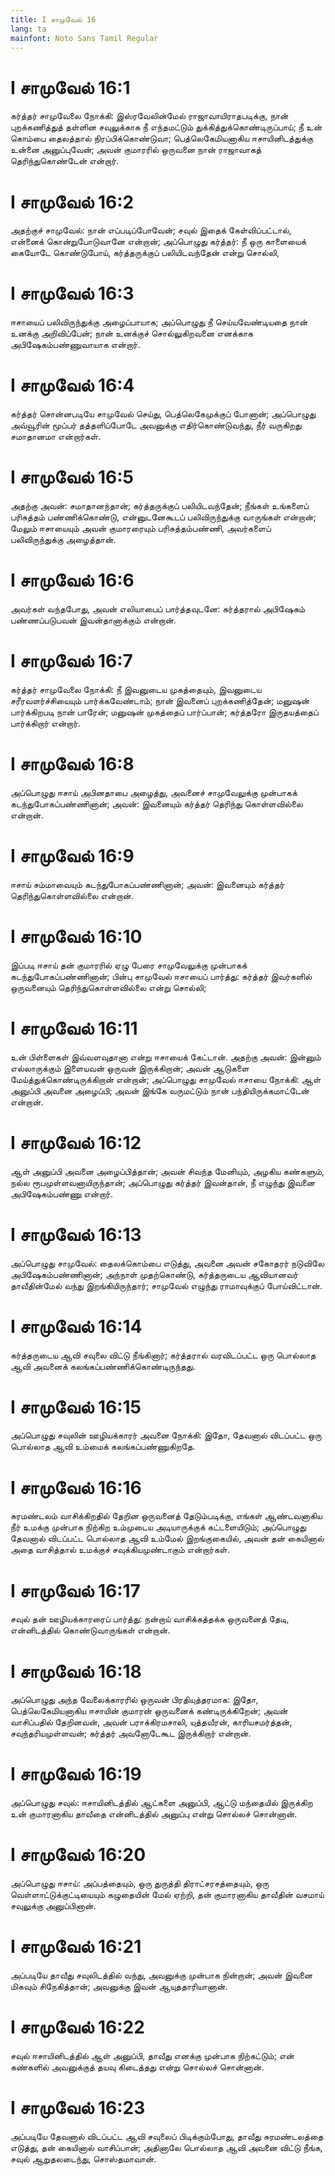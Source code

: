 ```yaml
---
title: I சாமுவேல் 16
lang: ta
mainfont: Noto Sans Tamil Regular
---
```


# I சாமுவேல் 16:1

கர்த்தர் சாமுவேலை நோக்கி: இஸ்ரவேலின்மேல் ராஜாவாயிராதபடிக்கு, நான் புறக்கணித்துத் தள்ளின சவுலுக்காக நீ எந்தமட்டும் துக்கித்துக்கொண்டிருப்பாய்; நீ உன் கொம்பை தைலத்தால் நிரப்பிக்கொண்டுவா; பெத்லெகேமியனாகிய ஈசாயினிடத்துக்கு உன்னை அனுப்புவேன்; அவன் குமாரரில் ஒருவனை நான் ராஜாவாகத் தெரிந்துகொண்டேன் என்றார்.

# I சாமுவேல் 16:2

அதற்குச் சாமுவேல்: நான் எப்படிப்போவேன்; சவுல் இதைக் கேள்விப்பட்டால், என்னைக் கொன்றுபோடுவானே என்றான்; அப்பொழுது கர்த்தர்: நீ ஒரு காளையைக் கையோடே கொண்டுபோய், கர்த்தருக்குப் பலியிடவந்தேன் என்று சொல்லி,

# I சாமுவேல் 16:3

ஈசாயைப் பலிவிருந்துக்கு அழைப்பாயாக; அப்பொழுது நீ செய்யவேண்டியதை நான் உனக்கு அறிவிப்பேன்; நான் உனக்குச் சொல்லுகிறவனை எனக்காக அபிஷேகம்பண்ணுவாயாக என்றார்.

# I சாமுவேல் 16:4

கர்த்தர் சொன்னபடியே சாமுவேல் செய்து, பெத்லெகேமுக்குப் போனான்; அப்பொழுது அவ்வூரின் மூப்பர் தத்தளிப்போடே அவனுக்கு எதிர்கொண்டுவந்து, நீர் வருகிறது சமாதானமா என்றார்கள்.

# I சாமுவேல் 16:5

அதற்கு அவன்: சமாதானந்தான்; கர்த்தருக்குப் பலியிடவந்தேன்; நீங்கள் உங்களைப் பரிசுத்தம் பண்ணிக்கொண்டு, என்னுடனேகூடப் பலிவிருந்துக்கு வாருங்கள் என்றான்; மேலும் ஈசாயையும் அவன் குமாரரையும் பரிசுத்தம்பண்ணி, அவர்களைப் பலிவிருந்துக்கு அழைத்தான்.

# I சாமுவேல் 16:6

அவர்கள் வந்தபோது, அவன் எலியாபைப் பார்த்தவுடனே: கர்த்தரால் அபிஷேகம் பண்ணப்படுபவன் இவன்தானாக்கும் என்றான்.

# I சாமுவேல் 16:7

கர்த்தர் சாமுவேலை நோக்கி: நீ இவனுடைய முகத்தையும், இவனுடைய சரீரவளர்ச்சியையும் பார்க்கவேண்டாம்; நான் இவனைப் புறக்கணித்தேன்; மனுஷன் பார்க்கிறபடி நான் பாரேன்; மனுஷன் முகத்தைப் பார்ப்பான்; கர்த்தரோ இருதயத்தைப் பார்க்கிறார் என்றார்.

# I சாமுவேல் 16:8

அப்பொழுது ஈசாய் அபினதாபை அழைத்து, அவனைச் சாமுவேலுக்கு முன்பாகக் கடந்துபோகப்பண்ணினான்; அவன்: இவனையும் கர்த்தர் தெரிந்து கொள்ளவில்லை என்றான்.

# I சாமுவேல் 16:9

ஈசாய் சம்மாவையும் கடந்துபோகப்பண்ணினான்; அவன்: இவனையும் கர்த்தர் தெரிந்துகொள்ளவில்லை என்றான்.

# I சாமுவேல் 16:10

இப்படி ஈசாய் தன் குமாரரில் ஏழு பேரை சாமுவேலுக்கு முன்பாகக் கடந்துபோகப்பண்ணினான்; பின்பு சாமுவேல் ஈசாயைப் பார்த்து: கர்த்தர் இவர்களில் ஒருவனையும் தெரிந்துகொள்ளவில்லை என்று சொல்லி;

# I சாமுவேல் 16:11

உன் பிள்ளைகள் இவ்வளவுதானா என்று ஈசாயைக் கேட்டான். அதற்கு அவன்: இன்னும் எல்லாருக்கும் இளையவன் ஒருவன் இருக்கிறான்; அவன் ஆடுகளை மேய்த்துக்கொண்டிருக்கிறான் என்றான்; அப்பொழுது சாமுவேல் ஈசாயை நோக்கி: ஆள் அனுப்பி அவனை அழைப்பி; அவன் இங்கே வருமட்டும் நான் பந்தியிருக்கமாட்டேன் என்றான்.

# I சாமுவேல் 16:12

ஆள் அனுப்பி அவனை அழைப்பித்தான்; அவன் சிவந்த மேனியும், அழகிய கண்களும், நல்ல ரூபமுள்ளவனாயிருந்தான்; அப்பொழுது கர்த்தர் இவன்தான், நீ எழுந்து இவனை அபிஷேகம்பண்ணு என்றார்.

# I சாமுவேல் 16:13

அப்பொழுது சாமுவேல்: தைலக்கொம்பை எடுத்து, அவனை அவன் சகோதரர் நடுவிலே அபிஷேகம்பண்ணினான்; அந்நாள் முதற்கொண்டு, கர்த்தருடைய ஆவியானவர் தாவீதின்மேல் வந்து இறங்கியிருந்தார்; சாமுவேல் எழுந்து ராமாவுக்குப் போய்விட்டான்.

# I சாமுவேல் 16:14

கர்த்தருடைய ஆவி சவுலை விட்டு நீங்கினார்; கர்த்தரால் வரவிடப்பட்ட ஒரு பொல்லாத ஆவி அவனைக் கலங்கப்பண்ணிக்கொண்டிருந்தது.

# I சாமுவேல் 16:15

அப்பொழுது சவுலின் ஊழியக்காரர் அவனை நோக்கி: இதோ, தேவனால் விடப்பட்ட ஒரு பொல்லாத ஆவி உம்மைக் கலங்கப்பண்ணுகிறதே.

# I சாமுவேல் 16:16

சுரமண்டலம் வாசிக்கிறதில் தேறின ஒருவனைத் தேடும்படிக்கு, எங்கள் ஆண்டவனாகிய நீர் உமக்கு முன்பாக நிற்கிற உம்முடைய அடியாருக்குக் கட்டளையிடும்; அப்பொழுது தேவனால் விடப்பட்ட பொல்லாத ஆவி உம்மேல் இறங்குகையில், அவன் தன் கையினால் அதை வாசித்தால் உமக்குச் சவுக்கியமுண்டாகும் என்றார்கள்.

# I சாமுவேல் 16:17

சவுல் தன் ஊழியக்காரரைப் பார்த்து: நன்றாய் வாசிக்கத்தக்க ஒருவனைத் தேடி, என்னிடத்தில் கொண்டுவாருங்கள் என்றான்.

# I சாமுவேல் 16:18

அப்பொழுது அந்த வேலைக்காரரில் ஒருவன் பிரதியுத்தரமாக: இதோ, பெத்லெகேமியனாகிய ஈசாயின் குமாரன் ஒருவனைக் கண்டிருக்கிறேன்; அவன் வாசிப்பதில் தேறினவன், அவன் பராக்கிரமசாலி, யுத்தவீரன், காரியசமர்த்தன், சவுந்தரியமுள்ளவன்; கர்த்தர் அவனோடேகூட இருக்கிறார் என்றான்.

# I சாமுவேல் 16:19

அப்பொழுது சவுல்: ஈசாயினிடத்தில் ஆட்களை அனுப்பி, ஆட்டு மந்தையில் இருக்கிற உன் குமாரனாகிய தாவீதை என்னிடத்தில் அனுப்பு என்று சொல்லச் சொன்னான்.

# I சாமுவேல் 16:20

அப்பொழுது ஈசாய்: அப்பத்தையும், ஒரு துருத்தி திராட்சரசத்தையும், ஒரு வெள்ளாட்டுக்குட்டியையும் கழுதையின் மேல் ஏற்றி, தன் குமாரனாகிய தாவீதின் வசமாய் சவுலுக்கு அனுப்பினான்.

# I சாமுவேல் 16:21

அப்படியே தாவீது சவுலிடத்தில் வந்து, அவனுக்கு முன்பாக நின்றான்; அவன் இவனை மிகவும் சிநேகித்தான்; அவனுக்கு இவன் ஆயுததாரியானான்.

# I சாமுவேல் 16:22

சவுல் ஈசாயினிடத்தில் ஆள் அனுப்பி, தாவீது எனக்கு முன்பாக நிற்கட்டும்; என் கண்களில் அவனுக்குத் தயவு கிடைத்தது என்று சொல்லச் சொன்னான்.

# I சாமுவேல் 16:23

அப்படியே தேவனால் விடப்பட்ட ஆவி சவுலைப் பிடிக்கும்போது, தாவீது சுரமண்டலத்தை எடுத்து, தன் கையினால் வாசிப்பான்; அதினாலே பொல்லாத ஆவி அவனை விட்டு நீங்க, சவுல் ஆறுதலடைந்து, சொஸ்தமாவான்.

